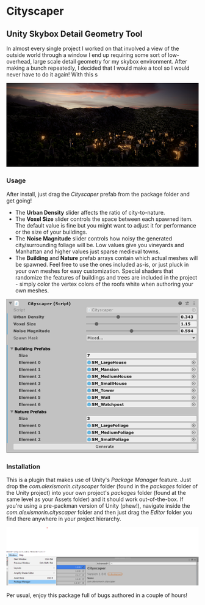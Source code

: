# Cityscaper
## Unity Skybox Detail Geometry Tool

In almost every single project I worked on that involved a view of the outside world through a window I end up requiring some sort of low-overhead, large scale detail geometry for my skybox environment. After making a bunch repeatedly, I decided that I would make a tool so I would never have to do it again! With this s

![Header](images/header.png)

### Usage

After install, just drag the *Cityscaper* prefab from the package folder and get going!

- The **Urban Density** slider affects the ratio of city-to-nature.
- The **Voxel Size** slider controls the space between each spawned item. The default value is fine but you might want to adjust it for performance or the size of your buildings.
- The **Noise Magnitude** slider controls how noisy the generated city/surrounding foliage will be. Low values give you vineyards and Manhattan and higher values just sparse medieval towns.
- The **Building** and **Nature** prefab arrays contain which actual meshes will be spawned. Feel free to use the ones included as-is, or just pluck in your own meshes for easy customization. Special shaders that randomize the features of buildings and trees are included in the project - simply color the vertex colors of the roofs white when authoring your own meshes.

![Usage](images/usage.png)

### Installation

This is a plugin that makes use of Unity's *Package Manager* feature. Just drop the *com.alexismorin.cityscaper* folder (found in the *packages* folder of the Unity project) into your own project's *packages* folder (found at the same level as your Assets folder) and it should work out-of-the-box. If you're using a pre-packman version of Unity (phew!), navigate inside the *com.alexismorin.cityscaper* folder and then just drag the *Editor* folder you find there anywhere in your project hierarchy.

![Packman](images/packman.png)

Per usual, enjoy this package full of bugs authored in a couple of hours!
